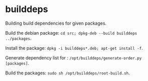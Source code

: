 # builddeps
Building build dependencies for given packages.

Build the debian package: `cd src; dpkg-deb --build builddeps ../packages`.

Install the package: `dpkg -i builddeps*.deb; apt-get install -f`.

Generate dependency list for : `/opt/builddeps/generate-order.py [packages]`.

Build the packages: `sudo sh /opt/builddeps/root-build.sh`.

